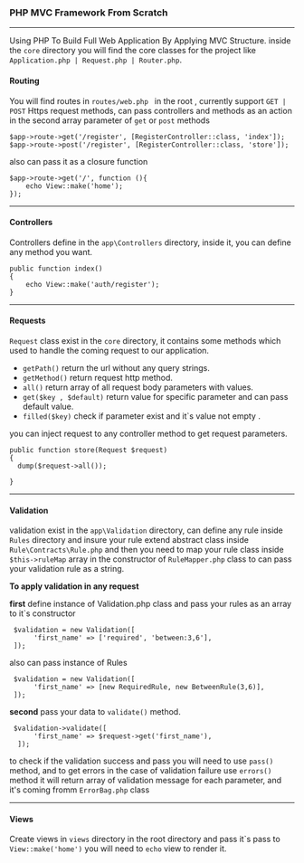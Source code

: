 ### PHP MVC Framework From Scratch

---

Using PHP To Build Full Web Application By Applying MVC Structure.
inside the `core` directory you will find the core classes for the project like `` Application.php | Request.php | Router.php ``.
#### Routing

You will find routes in ``routes/web.php `` in the root , currently support `` GET | POST `` Https request methods,
can pass controllers and methods as an action in the second array parameter of ``get`` or  ``post`` methods

```
$app->route->get('/register', [RegisterController::class, 'index']);
$app->route->post('/register', [RegisterController::class, 'store']);
```

also can pass it as a closure function

```
$app->route->get('/', function (){
    echo View::make('home');
});
```

------------
#### Controllers

Controllers define in the `app\Controllers` directory, inside it, you can define any method you want.

```
public function index()
{
    echo View::make('auth/register');
}
```

---
#### Requests

`` Request `` class exist in the `core` directory, it contains some methods which used to handle the coming request to our application.

- ``getPath()`` return the url without any query strings.
- ``getMethod()`` return request http method.
- ``all()`` return array of all request body parameters with values.
- ``get($key , $default)`` return value for specific parameter and can pass default value.
- ``filled($key)`` check if parameter exist and it`s value not empty .

you can inject request to any controller method to get request parameters.

``` 
public function store(Request $request)
{
  dump($request->all());

}
```
---
#### Validation

validation exist in the `app\Validation` directory, can define any rule inside `Rules` directory
and insure your rule extend abstract class inside `Rule\Contracts\Rule.php` and then you need to map your rule class inside  
`` $this->ruleMap `` array in the constructor of `RuleMapper.php` class to can pass your validation rule  as a string.

**To apply validation in any request** 

**first** define instance of Validation.php class and pass your rules as an array to it`s constructor

```  
 $validation = new Validation([
      'first_name' => ['required', 'between:3,6'],
 ]);
```
also can pass instance of  Rules  

```  
 $validation = new Validation([
      'first_name' => [new RequiredRule, new BetweenRule(3,6)],
 ]);
```

**second** pass your data to `` validate() `` method.
```
 $validation->validate([
      'first_name' => $request->get('first_name'),
  ]);
```

to check if the validation success and pass you will need to use ``pass()`` method,
and to get errors in the case of validation failure use ``errors()`` method it will return array of validation message for each 
parameter, and it's coming fromm `ErrorBag.php` class


---
#### Views

Create views in `views` directory in the root directory and pass it`s pass to ``View::make('home')`` you will need
to ``echo`` view to render it.


